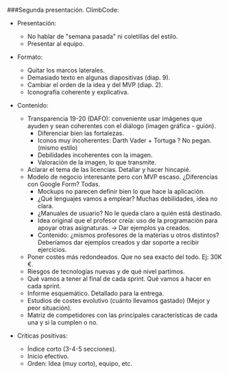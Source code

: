 ###Segunda presentación. ClimbCode:

* Presentación:
	
	* No hablar de "semana pasada" ni coletillas del estilo.
	* Presentar al equipo.
		
		
* Formato:

	* Quitar los marcos laterales.
	* Demasiado texto en algunas diapositivas (diap. 9).
	* Cambiar el orden de la idea y del MVP (diap. 2).
	* Iconografía coherente y explicativa.

	
* Contenido:

	* Transparencia 19-20 (DAFO): conveniente usar imágenes que ayuden y sean coherentes con el diálogo (imagen gráfica - guión).
		* Diferenciar bien las fortalezas.
		* Iconos muy incoherentes: Darth Vader + Tortuga ? No pegan. (mismo estilo)
		* Debilidades incoherentes con la imagen.
		* Valoración de la imagen, lo que transmite.
	* Aclarar el tema de las licencias. Detallar y hacer hincapié.
	* Modelo de negocio interesante pero con MVP escaso. ¿Diferencias con Google Form? Todas.
		* Mockups no parecen definir bien lo que hace la aplicación.
		* ¿Qué lenguajes vamos a emplear? Muchas debilidades, idea no clara.
		* ¿Manuales de usuario? No le queda claro a quién está destinado.
		* Idea original que el profesor creía: uso de la programación para apoyar otras asignaturas. -> Dar ejemplos ya creados.
		* Contenido: ¿mismos profesores de la materias u otros distintos? Deberíamos dar ejemplos creados y dar soporte a recibir ejercicios.
	* Poner costes más redondeados. Que no sea exacto del todo. Ej: 30K €.
	* Riesgos de tecnologías nuevas y de qué nivel partimos.
	* Qué vamos a tener al final de cada sprint. Qué vamos a hacer en cada sprint.
	* Informe esquemático. Detallado para la entrega.
	* Estudios de costes evolutivo (cuánto llevamos gastado) (Mejor y peor situación).
	* Matriz de competidores con las principales características de cada una y si la cumplen o no.
	
	
* Críticas positivas:

	* Índice corto (3-4-5 secciones).
	* Inicio efectivo.
	* Orden: Idea (muy corto), equipo, etc.